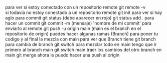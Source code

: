 para ver si estoy conectado con un repositorio remote
git remote -v  
si todavia no estoy conectado a un repositorio remote
git init
para ver si hay aglo para commit 
git status (debe aparecer en rojo)
git status add .
para hacer un commit 
git commit -m (mensaje) 'nombre de mi commit'
para enviarlo al remote 
git push -u origin main  (main es el branch en el repositorio de origin)
puedes hacer algunas ramas (Branch) para poner tu codigo y al final la mezcla con main
para ver que Branch tiene
git branch
para cambia de branch 
git switch <nombre del branch> 
para mezclar todo en main tengo que ir primero al branch main
git switch main
traer los cambios del otro branch en main 
git merge  <nombre del branch>
ahora le puedo hacer una push al origin 
